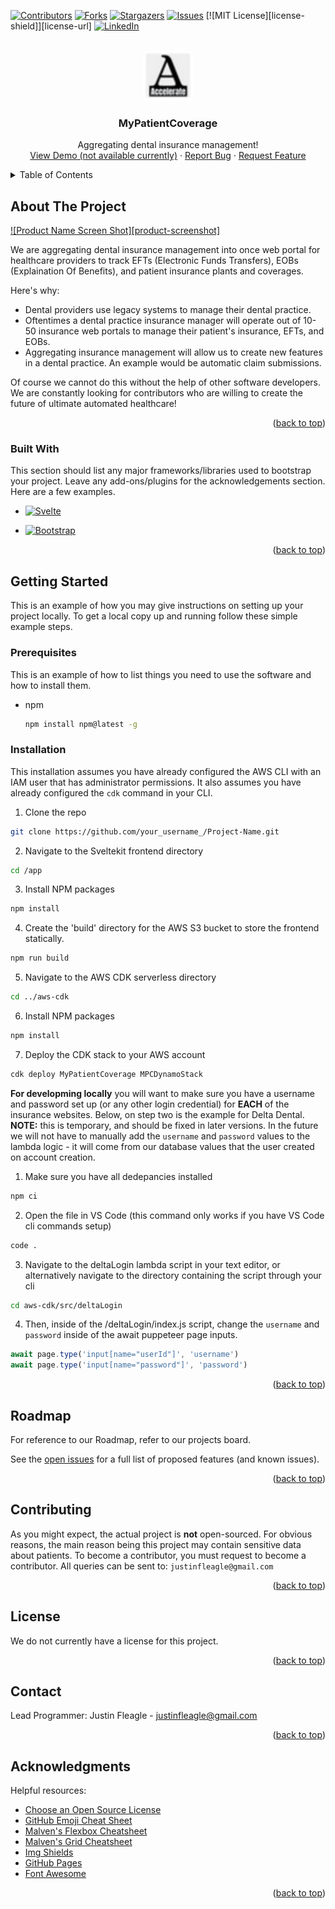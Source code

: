 <a name="readme-top"></a>

<!-- PROJECT SHIELDS -->
<!--
*** I'm using markdown "reference style" links for readability.
*** Reference links are enclosed in brackets [ ] instead of parentheses ( ).
*** See the bottom of this document for the declaration of the reference variables
*** for contributors-url, forks-url, etc. This is an optional, concise syntax you may use.
*** https://www.markdownguide.org/basic-syntax/#reference-style-links
-->
[![Contributors][contributors-shield]][contributors-url]
[![Forks][forks-shield]][forks-url]
[![Stargazers][stars-shield]][stars-url]
[![Issues][issues-shield]][issues-url]
[![MIT License][license-shield]][license-url]
[![LinkedIn][linkedin-shield]][linkedin-url]



<!-- PROJECT LOGO -->
<br />
<div align="center">
  <a href="https://github.com/swimswag10/my-patient-coverage">
    <img src="app/static/favicon.png" alt="Logo" width="80" height="80">
  </a>

  <h3 align="center">MyPatientCoverage</h3>

  <p class="text-neutral-900" align="center">
    Aggregating dental insurance management!
    <br />
    <a href="#">View Demo (not available currently)</a>
    ·
    <a href="https://github.com/othneildrew/Best-README-Template/issues">Report Bug</a>
    ·
    <a href="https://github.com/othneildrew/Best-README-Template/issues">Request Feature</a>
  </p>
</div>



<!-- TABLE OF CONTENTS -->
<details>
  <summary>Table of Contents</summary>
  <ol>
    <li>
      <a href="#about-the-project">About The Project</a>
      <ul>
        <li><a href="#built-with">Built With</a></li>
      </ul>
    </li>
    <li>
      <a href="#getting-started">Getting Started</a>
      <ul>
        <li><a href="#prerequisites">Prerequisites</a></li>
        <li><a href="#installation">Installation</a></li>
      </ul>
    </li>
    <li><a href="#usage">Usage</a></li>
    <li><a href="#roadmap">Roadmap</a></li>
    <li><a href="#contributing">Contributing</a></li>
    <li><a href="#license">License</a></li>
    <li><a href="#contact">Contact</a></li>
    <li><a href="#acknowledgments">Acknowledgments</a></li>
  </ol>
</details>



<!-- ABOUT THE PROJECT -->
## About The Project

[![Product Name Screen Shot][product-screenshot]](https://example.com)

We are aggregating dental insurance management into once web portal for healthcare providers to track EFTs (Electronic Funds Transfers), EOBs (Explaination Of Benefits), and patient insurance plants and coverages.

Here's why:
* Dental providers use legacy systems to manage their dental practice.
* Oftentimes a dental practice insurance manager will operate out of 10-50 insurance web portals to manage their patient's insurance, EFTs, and EOBs.
* Aggregating insurance management will allow us to create new features in a dental practice. An example would be automatic claim submissions.

Of course we cannot do this without the help of other software developers. We are constantly looking for contributors who are willing to create the future of ultimate automated healthcare!

<p align="right">(<a href="#readme-top">back to top</a>)</p>



### Built With

This section should list any major frameworks/libraries used to bootstrap your project. Leave any add-ons/plugins for the acknowledgements section. Here are a few examples.

<!-- * [![Next][Next.js]][Next-url]
* [![React][React.js]][React-url]
* [![Vue][Vue.js]][Vue-url]
* [![Angular][Angular.io]][Angular-url] -->
* [![Svelte][Svelte.dev]][Svelte-url]
<!-- * [![Laravel][Laravel.com]][Laravel-url] -->
* [![Bootstrap][Bootstrap.com]][Bootstrap-url]
<!-- * [![JQuery][JQuery.com]][JQuery-url] -->

<p align="right">(<a href="#readme-top">back to top</a>)</p>



<!-- GETTING STARTED -->
## Getting Started

This is an example of how you may give instructions on setting up your project locally.
To get a local copy up and running follow these simple example steps.

### Prerequisites

This is an example of how to list things you need to use the software and how to install them.
* npm
  ```sh
  npm install npm@latest -g
  ```

### Installation

<!-- 1. Get a free API Key at [https://example.com](https://example.com) -->
This installation assumes you have already configured the AWS CLI with an IAM user that has administrator permissions. It also assumes you have already configured the `cdk` command in your CLI.
1. Clone the repo
  ```sh
  git clone https://github.com/your_username_/Project-Name.git
  ```
2. Navigate to the Sveltekit frontend directory
  ```sh
  cd /app
  ```
3. Install NPM packages
  ```sh
  npm install
  ```
4. Create the 'build' directory for the AWS S3 bucket to store the frontend statically.
  ```sh
  npm run build
  ```
5. Navigate to the AWS CDK serverless directory
  ```sh
  cd ../aws-cdk
  ```
6. Install NPM packages
  ```sh
  npm install
  ```
7. Deploy the CDK stack to your AWS account
  ```sh
  cdk deploy MyPatientCoverage MPCDynamoStack
  ```

<b>For developming locally</b> you will want to make sure you have a username and password set up (or any other login credential) for <b>EACH</b> of the insurance websites. Below, on step two is the example for Delta Dental.
<b>NOTE:</b> this is temporary, and should be fixed in later versions. In the future we will not have to manually add the `username` and `password` values to the lambda logic - it will come from our database values that the user created on account creation.

1. Make sure you have all dedepancies installed
  ``` sh
  npm ci 
  ```
2. Open the file in VS Code (this command only works if you have VS Code cli commands setup)
  ``` sh
  code .
  ```
3. Navigate to the deltaLogin lambda script in your text editor, or alternatively navigate to the directory containing the script through your cli
  ``` sh
  cd aws-cdk/src/deltaLogin
  ```
4. Then, inside of the /deltaLogin/index.js script, change the `username` and `password` inside of the await puppeteer page inputs.
  ``` javascript
  await page.type('input[name="userId"]', 'username')
  await page.type('input[name="password"]', 'password')
  ```


<p align="right">(<a href="#readme-top">back to top</a>)</p>


<!-- ROADMAP -->
## Roadmap

For reference to our Roadmap, refer to our projects board.

<!-- - [x] Add Changelog
- [x] Add back to top links
- [ ] Add Additional Templates w/ Examples
- [ ] Add "components" document to easily copy & paste sections of the readme
- [ ] Multi-language Support
    - [ ] Chinese
    - [ ] Spanish -->

See the [open issues](https://github.com/swimswag10/my-patient-coverage/issues) for a full list of proposed features (and known issues).

<p align="right">(<a href="#readme-top">back to top</a>)</p>



<!-- CONTRIBUTING -->
## Contributing

As you might expect, the actual project is **not** open-sourced. For obvious reasons, the main reason being this project may contain sensitive data about patients.
To become a contributor, you must request to become a contributor. All queries can be sent to: `justinfleagle@gmail.com`

<p align="right">(<a href="#readme-top">back to top</a>)</p>



<!-- LICENSE -->
## License

We do not currently have a license for this project.
<!-- Distributed under the MIT License. See `LICENSE.txt` for more information. -->

<p align="right">(<a href="#readme-top">back to top</a>)</p>



<!-- CONTACT -->
## Contact

Lead Programmer: Justin Fleagle - justinfleagle@gmail.com

<p align="right">(<a href="#readme-top">back to top</a>)</p>



<!-- ACKNOWLEDGMENTS -->
## Acknowledgments

Helpful resources:

* [Choose an Open Source License](https://choosealicense.com)
* [GitHub Emoji Cheat Sheet](https://www.webpagefx.com/tools/emoji-cheat-sheet)
* [Malven's Flexbox Cheatsheet](https://flexbox.malven.co/)
* [Malven's Grid Cheatsheet](https://grid.malven.co/)
* [Img Shields](https://shields.io)
* [GitHub Pages](https://pages.github.com)
* [Font Awesome](https://fontawesome.com)

<p align="right">(<a href="#readme-top">back to top</a>)</p>



<!-- MARKDOWN LINKS & IMAGES -->
<!-- https://www.markdownguide.org/basic-syntax/#reference-style-links -->
[contributors-shield]: https://img.shields.io/github/contributors/othneildrew/Best-README-Template.svg?style=for-the-badge
[contributors-url]: https://github.com/swimswag10/my-patient-coverage/graphs/contributors
[forks-shield]: https://img.shields.io/github/forks/othneildrew/Best-README-Template.svg?style=for-the-badge
[forks-url]: https://github.com/swimswag10/my-patient-coverage/network/members
[stars-shield]: https://img.shields.io/github/stars/othneildrew/Best-README-Template.svg?style=for-the-badge

[stars-url]: https://github.com/swimswag10/my-patient-coverage/stargazers
[issues-shield]: https://img.shields.io/github/issues/othneildrew/Best-README-Template.svg?style=for-the-badge
[issues-url]: https://github.com/swimswag10/my-patient-coverage/issues
<!-- [license-shield]: https://img.shields.io/github/license/othneildrew/Best-README-Template.svg?style=for-the-badge -->
<!-- [license-url]: https://github.com/othneildrew/Best-README-Template/blob/master/LICENSE.txt -->
[linkedin-shield]: https://img.shields.io/badge/-LinkedIn-black.svg?style=for-the-badge&logo=linkedin&colorB=555
[linkedin-url]: https://linkedin.com/in/justin-fleagle-3559401b3/
<!-- [product-screenshot]: images/screenshot.png -->
[Next.js]: https://img.shields.io/badge/next.js-000000?style=for-the-badge&logo=nextdotjs&logoColor=white
[Next-url]: https://nextjs.org/
[React.js]: https://img.shields.io/badge/React-20232A?style=for-the-badge&logo=react&logoColor=61DAFB
[React-url]: https://reactjs.org/
[Vue.js]: https://img.shields.io/badge/Vue.js-35495E?style=for-the-badge&logo=vuedotjs&logoColor=4FC08D
[Vue-url]: https://vuejs.org/
[Angular.io]: https://img.shields.io/badge/Angular-DD0031?style=for-the-badge&logo=angular&logoColor=white
[Angular-url]: https://angular.io/
[Svelte.dev]: https://img.shields.io/badge/Svelte-4A4A55?style=for-the-badge&logo=svelte&logoColor=FF3E00
[Svelte-url]: https://svelte.dev/
[Laravel.com]: https://img.shields.io/badge/Laravel-FF2D20?style=for-the-badge&logo=laravel&logoColor=white
[Laravel-url]: https://laravel.com
[Bootstrap.com]: https://img.shields.io/badge/Bootstrap-563D7C?style=for-the-badge&logo=bootstrap&logoColor=white
[Bootstrap-url]: https://getbootstrap.com
[JQuery.com]: https://img.shields.io/badge/jQuery-0769AD?style=for-the-badge&logo=jquery&logoColor=white
[JQuery-url]: https://jquery.com 
